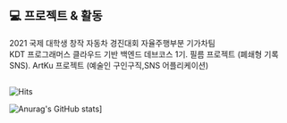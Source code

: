 
## 💻 프로젝트 & 활동
2021 국제 대학생 창작 자동차 경진대회 자율주행부분 기가차팀  
KDT 프로그래머스 클라우드 기반 백엔드 데브코스 1기. 
필름 프로젝트 (폐쇄형 기록 SNS). 
ArtKu 프로젝트 (예술인 구인구직,SNS 어플리케이션)

## 
<!--방문자 수 -->
![Hits](https://hits.seeyoufarm.com/api/count/incr/badge.svg?url=https%3A%2F%2Fgithub.com%2F16min99&count_bg=%230078FF&title_bg=%23000000&icon=github.svg&icon_color=%23FFFFFF&title=visitors&edge_flat=false)

![Anurag's GitHub stats](https://github-readme-stats.vercel.app/api?username=16min99)]


<!--
**16min99/16min99** is a ✨ _special_ ✨ repository because its `README.md` (this file) appears on your GitHub profile.

Here are some ideas to get you started:

- 🔭 I’m currently working on ...
- 🌱 I’m currently learning ...
- 👯 I’m looking to collaborate on ...
- 🤔 I’m looking for help with ...
- 💬 Ask me about ...
- 📫 How to reach me: ...
- 😄 Pronouns: ...
- ⚡ Fun fact: ...
-->
